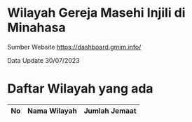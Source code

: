 # Wilayah Gereja Masehi Injili di Minahasa 
Sumber Website https://dashboard.gmim.info/

Data Update 30/07/2023

# Daftar Wilayah yang ada
| No   |  Nama Wilayah   |  Jumlah Jemaat  |
|:----:|:---------------:|:---------------:|
